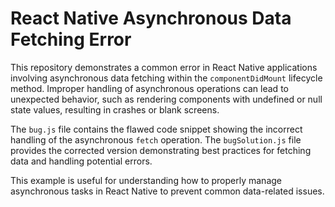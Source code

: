 # React Native Asynchronous Data Fetching Error

This repository demonstrates a common error in React Native applications involving asynchronous data fetching within the `componentDidMount` lifecycle method.  Improper handling of asynchronous operations can lead to unexpected behavior, such as rendering components with undefined or null state values, resulting in crashes or blank screens.

The `bug.js` file contains the flawed code snippet showing the incorrect handling of the asynchronous `fetch` operation.  The `bugSolution.js` file provides the corrected version demonstrating best practices for fetching data and handling potential errors.

This example is useful for understanding how to properly manage asynchronous tasks in React Native to prevent common data-related issues.